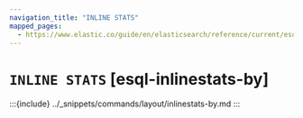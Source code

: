 ```yaml
---
navigation_title: "INLINE STATS"
mapped_pages:
  - https://www.elastic.co/guide/en/elasticsearch/reference/current/esql-commands.html#esql-inlinestats-by
---
```


# `INLINE STATS` [esql-inlinestats-by]

:::{include} ../_snippets/commands/layout/inlinestats-by.md
:::
